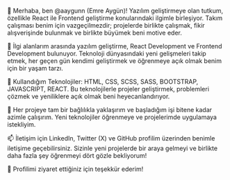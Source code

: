 👋 Merhaba, ben @aaygunn (Emre Aygün)! Yazılım geliştirmeye olan tutkum, özellikle React ile Frontend geliştirme konularındaki ilgimle birleşiyor. Takım çalışması benim için vazgeçilmezdir; projelerde birlikte çalışmak, fikir alışverişinde bulunmak ve birlikte büyümek beni motive eder.

👀 İlgi alanlarım arasında yazılım geliştirme, React Development ve Frontend Development bulunuyor. Teknoloji dünyasındaki yeni gelişmeleri takip etmek, her geçen gün kendimi geliştirmek ve öğrenmeye açık olmak benim için bir yaşam tarzı.

🌱 Kullandığım Teknolojiler: HTML, CSS, SCSS, SASS, BOOTSTRAP, JAVASCRIPT, REACT. Bu teknolojilerle projeler geliştirmek, problemleri çözmek ve yeniliklere açık olmak beni heyecanlandırıyor.

💞️ Her projeye tam bir bağlılıkla yaklaşırım ve başladığım işi bitene kadar azimle çalışırım. Yeni teknolojiler öğrenmeye ve projelerimde uygulamaya istekliyim.

📫 İletişim için LinkedIn, Twitter (X) ve GitHub profilim üzerinden benimle iletişime geçebilirsiniz. Sizinle yeni projelerde bir araya gelmeyi ve birlikte daha fazla şey öğrenmeyi dört gözle bekliyorum! 

🚀 Profilimi ziyaret ettiğiniz için teşekkür ederim!
